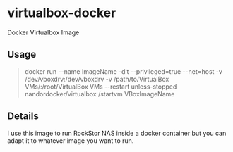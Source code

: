 # virtualbox-docker

Docker Virtualbox Image

## Usage

> docker run --name ImageName -dit --privileged=true --net=host -v /dev/vboxdrv:/dev/vboxdrv -v /path/to/VirtualBox VMs/:/root/VirtualBox VMs --restart unless-stopped nandordocker/virtualbox /startvm VBoxImageName 

## Details

I use this image to run RockStor NAS inside a docker container but you can adapt it to whatever image you want to run.
